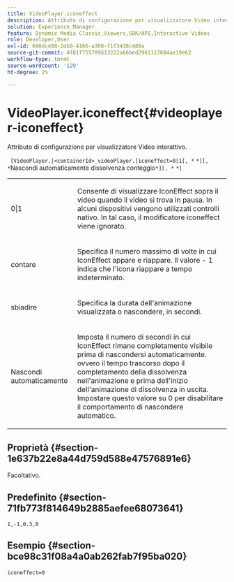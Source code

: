 ```yaml
---
title: VideoPlayer.iconeffect
description: Attributo di configurazione per visualizzatore Video interattivo.
solution: Experience Manager
feature: Dynamic Media Classic,Viewers,SDK/API,Interactive Videos
role: Developer,User
exl-id: 690dc488-2db0-4166-a308-f1f3438c480a
source-git-commit: 4f81f755789613222a66bed2961117604ae19e62
workflow-type: tm+mt
source-wordcount: '129'
ht-degree: 2%

---
```


# VideoPlayer.iconeffect{#videoplayer-iconeffect}

Attributo di configurazione per visualizzatore Video interattivo.

` [VideoPlayer.|<containerId>_videoPlayer.]iconeffect=0|1[, *` `*][, *`Nascondi automaticamente dissolvenza conteggio`*][, *` `*]`

<table id="table_441553CD34C94A58A9D7CBF772DEDDB6"> 
 <tbody> 
  <tr> 
   <td colname="col1"> <p> <span class="codeph"> 0|1</span> </p> </td> 
   <td colname="col2"> <p> Consente di visualizzare IconEffect sopra il video quando il video si trova in pausa. In alcuni dispositivi vengono utilizzati controlli nativo. In tal caso, il <span class="codeph"> modificatore iconeffect</span> viene ignorato. </p> </td> 
  </tr> 
  <tr> 
   <td colname="col1"> <p> <span class="codeph"><span class="varname"> contare</span></span> </p> </td> 
   <td colname="col2"> <p> Specifica il numero massimo di volte in cui IconEffect appare e riappare. Il valore - <span class="codeph"> 1</span> indica che l'icona riappare a tempo indeterminato. </p> </td> 
  </tr> 
  <tr> 
   <td colname="col1"> <p> <span class="codeph"><span class="varname"> sbiadire</span></span> </p> </td> 
   <td colname="col2"> <p> Specifica la durata dell'animazione visualizzata o nascondere, in secondi. </p> </td> 
  </tr> 
  <tr> 
   <td colname="col1"> <p> <span class="codeph"><span class="varname"> Nascondi automaticamente</span></span> </p> </td> 
   <td colname="col2"> <p> Imposta il numero di secondi in cui IconEffect rimane completamente visibile prima di nascondersi automaticamente. ovvero il tempo trascorso dopo il completamento della dissolvenza nell'animazione e prima dell'inizio dell'animazione di dissolvenza in uscita. Impostare questo valore su <span class="codeph"> 0</span> per disabilitare il comportamento di nascondere automatico. </p> </td> 
  </tr> 
 </tbody> 
</table>

## Proprietà {#section-1e637b22e8a44d759d588e47576891e6}

Facoltativo.

## Predefinito {#section-71fb773f814649b2885aefee68073641}

`1,-1,0.3,0`

## Esempio {#section-bce98c31f08a4a0ab262fab7f95ba020}

`iconeffect=0`
